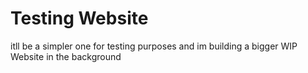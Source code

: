 # Testing Website #

itll be a simpler one for testing purposes and im building a bigger WIP Website in the background
